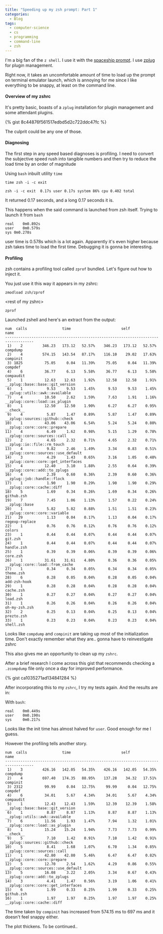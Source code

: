 ```yaml
---
title: "Speeding up my zsh prompt: Part 1"
categories:
  - Blog
tags:
  - computer-science
  - cs
  - programming
  - command-line
  - zsh
---
```


I'm a big fan of the `z shell`. I use it with the [spaceship prompt](https://github.com/spaceship-prompt/spaceship-prompt).
I use [zplug](https://github.com/zplug/zplug) for plugin management.

Right now, it takes an uncomfortable amount of time to load up the prompt on terminal emulator launch, which is annoying for me since I like everything to be snappy, at least on the command line.

#### Overview of my zshrc

It's pretty basic, boasts of a `zplug` installation for plugin management
and some attendant plugins.

{% gist 8c44876f561517edbd5d2c722ddc47fc %}

The culprit could be any one of those.

#### Diagnosing

The first step in any speed based diagnoses is profiling. I need to convert the
subjective speed rush into tangible numbers and then try to reduce the load time
by an order of magnitude

Using `bash` inbuilt utility `time`

`time zsh -i -c exit`

```
zsh -i -c exit  0.17s user 0.17s system 86% cpu 0.402 total
```

It returned 0.17 seconds, and a long 0.17 seconds it is.

This happens when the said command is launched from zsh itself. Trying to launch it from `bash`

```
real	0m0.892s
user	0m0.579s
sys	0m0.278s
```

user time is 0.578s which is a lot again. Apparently it's even higher because zsh takes time to load the first time.
Debugging it is gonna be interesting.

#### Profiling

zsh contains a profiling tool called `zprof` bundled. Let's figure
out how to inject it.

You just use it this way it appears in my zshrc:

`zmodload zsh/zprof`

\<rest of my zshrc\>

`zprof`

Launched zshell and here's an extract from the output:

```
num  calls                time                       self            name
-----------------------------------------------------------------------------------
 1)    2         346.23   173.12   52.57%    346.23   173.12   52.57%  compdump
 2)    4         574.15   143.54   87.17%    116.10    29.02   17.63%  compinit
 3) 1825          75.05     0.04   11.39%     75.05     0.04   11.39%  compdef
 4)    6          36.77     6.13    5.58%     36.77     6.13    5.58%  compaudit
 5)    1          12.63    12.63    1.92%     12.58    12.58    1.91%  __zplug::base::base::git_version
 6)    1           9.53     9.53    1.45%      9.53     9.53    1.45%  __zplug::utils::awk::available
 7)    4          10.50     2.62    1.59%      7.63     1.91    1.16%  __zplug::core::load::as_plugin
 8)    1          12.50    12.50    1.90%      6.27     6.27    0.95%  __check__
 9)    4           5.87     1.47    0.89%      5.87     1.47    0.89%  __zplug::sources::github::check
10)    1          43.06    43.06    6.54%      5.24     5.24    0.80%  __zplug::core::core::prepare
11)    4           6.49     1.62    0.98%      5.15     1.29    0.78%  __zplug::core::sources::call
12)    2           4.65     2.32    0.71%      4.65     2.32    0.71%  __zplug::io::file::rm_touch
13)    4           9.82     2.46    1.49%      3.34     0.83    0.51%  __zplug::core::sources::use_default
14)    3           4.29     1.43    0.65%      3.16     1.05    0.48%  __zplug::core::core::get_interfaces
15)    4          12.40     3.10    1.88%      2.55     0.64    0.39%  __zplug::core::add::to_zplugs
16)    4           2.39     0.60    0.36%      2.39     0.60    0.36%  __zplug::job::handle::flock
17)    1           1.90     1.90    0.29%      1.90     1.90    0.29%  __zplug::core::cache::diff
18)    5           1.69     0.34    0.26%      1.69     0.34    0.26%  github.zsh
19)    7           7.45     1.06    1.13%      1.57     0.22    0.24%  __zplug::base
20)    1           5.82     5.82    0.88%      1.51     1.51    0.23%  __zplug::core::core::variable
21)   29           1.13     0.04    0.17%      1.13     0.04    0.17%  regexp-replace
22)    1           0.76     0.76    0.12%      0.76     0.76    0.12%  colors
23)    1           0.44     0.44    0.07%      0.44     0.44    0.07%  git.zsh
24)    1           0.44     0.44    0.07%      0.44     0.44    0.07%  handle.zsh
25)    1           0.39     0.39    0.06%      0.39     0.39    0.06%  core.zsh
26)    1          31.61    31.61    4.80%      0.36     0.36    0.05%  __zplug::core::load::from_cache
27)    1           0.34     0.34    0.05%      0.34     0.34    0.05%  theme.zsh
28)    6           0.28     0.05    0.04%      0.28     0.05    0.04%  add-zsh-hook
29)    1           0.28     0.28    0.04%      0.28     0.28    0.04%  cache.zsh
30)    1           0.27     0.27    0.04%      0.27     0.27    0.04%  load.zsh
31)    1           0.26     0.26    0.04%      0.26     0.26    0.04%  oh-my-zsh.zsh
32)    2           0.25     0.13    0.04%      0.25     0.13    0.04%  prezto.zsh
33)    1           0.23     0.23    0.04%      0.23     0.23    0.04%  shell.zsh
```

Looks like `compdump` and `compinit` are taking up most of the initialization time.
Don't exactly remember what they are.. gonna have to reinvestigate zshrc

This also gives me an opportunity to clean up my `zshrc`.

After a brief research I come across this gist that recommends checking a `.zcompdump` file
only once a day for improved performance.

{% gist ca1035271ad134841284 %}

After incorporating this to my `zshrc`, I try my tests again. And the results are in:

With `bash`:

```
real    0m0.449s
user    0m0.190s
sys     0m0.217s
```

Looks like the init time has almost halved for `user`. Good enough for me I guess.

However the profiling tells another story.

```
num  calls                time                       self            name
-----------------------------------------------------------------------------------
 1)    3         426.16   142.05   54.35%    426.16   142.05   54.35%  compdump
 2)    4         697.40   174.35   88.95%    137.28    34.32   17.51%  compinit
 3) 2312          99.99     0.04   12.75%     99.99     0.04   12.75%  compdef
 4)    6          34.01     5.67    4.34%     34.01     5.67    4.34%  compaudit
 5)    1          12.43    12.43    1.59%     12.39    12.39    1.58%  __zplug::base::base::git_version
 6)    1           8.87     8.87    1.13%      8.87     8.87    1.13%  __zplug::utils::awk::available
 7)    6          11.56     1.93    1.47%      7.94     1.32    1.01%  __zplug::core::load::as_plugin
 8)    1          15.24    15.24    1.94%      7.73     7.73    0.99%  __check__
 9)    5           7.10     1.42    0.91%      7.10     1.42    0.91%  __zplug::sources::github::check
10)    5           8.41     1.68    1.07%      6.70     1.34    0.85%  __zplug::core::sources::call
11)    1          42.80    42.80    5.46%      6.47     6.47    0.82%  __zplug::core::core::prepare
12)    5          12.70     2.54    1.62%      4.29     0.86    0.55%  __zplug::core::sources::use_default
13)    5          16.08     3.22    2.05%      3.34     0.67    0.43%  __zplug::core::add::to_zplugs
14)    3           4.41     1.47    0.56%      3.19     1.06    0.41%  __zplug::core::core::get_interfaces
15)    6           1.99     0.33    0.25%      1.99     0.33    0.25%  github.zsh
16)    1           1.97     1.97    0.25%      1.97     1.97    0.25%  __zplug::core::cache::diff
```

The time taken by `compinit` has increased from 574.15 ms to 697 ms and it doesn't feel snappy either.

The plot thickens. To be continued..
